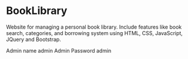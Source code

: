 # BookLibrary
Website for managing a personal book library. Include features like book search, categories, and borrowing system using HTML, CSS, JavaScript, JQuery and Bootstrap.

Admin name admin
Admin Password admin
